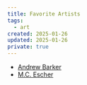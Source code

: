 ```yaml
---
title: Favorite Artists
tags: 
  - art
created: 2025-01-26
updated: 2025-01-26
private: true
---
```


- [Andrew Barker](https://andrewbarkerart.com)
- [M.C. Escher](https://mcescher.com)